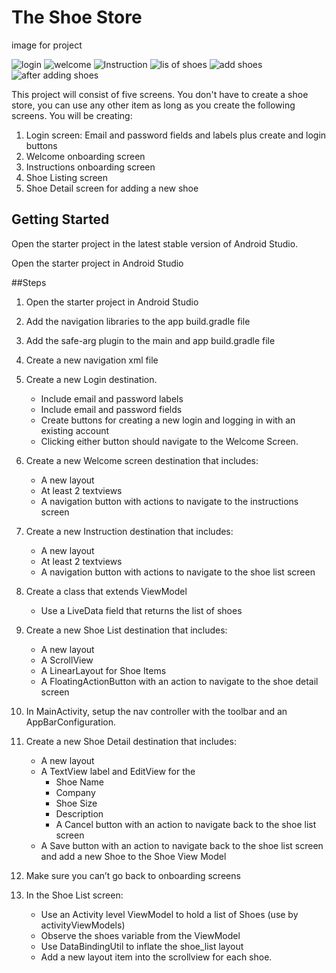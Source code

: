 # The Shoe Store




image for project 

![login](https://user-images.githubusercontent.com/110793510/190659435-1c154dbf-5feb-4df6-9bc0-5a190b2e0b93.jpg)
![welcome](https://user-images.githubusercontent.com/110793510/190659489-f9d33d40-4517-46b8-8645-beeaac3dd357.png)
![Instruction](https://user-images.githubusercontent.com/110793510/190659552-7f5d2089-5fde-4ada-a1d7-0e5c10983626.png)
![lis of shoes](https://user-images.githubusercontent.com/110793510/190659611-ff58c90b-238f-4f57-a1b0-955386bee48c.png)
![add shoes](https://user-images.githubusercontent.com/110793510/190659687-97df6e2c-a184-475b-afdd-da51e86f60c2.png)
![after adding shoes](https://user-images.githubusercontent.com/110793510/190659746-82aa6738-337e-4eea-afad-21666fc6d7d2.png)

This project will consist of five screens. You don't have to create a shoe store, you can use any other item as long as you create the following screens. You will be creating:

1. Login screen: Email and password fields and labels plus create and login buttons
2. Welcome onboarding screen
3. Instructions onboarding screen
4. Shoe Listing screen
5. Shoe Detail screen for adding a new shoe

## Getting Started

Open the starter project in the latest stable version of Android Studio.

Open the starter project in Android Studio

##Steps

1. Open the starter project in Android Studio

2. Add the navigation libraries to the app build.gradle file

3. Add the safe-arg plugin to the main and app build.gradle file

4. Create a new navigation xml file

5. Create a new Login destination.

   * Include email and password labels 

   - Include email and password fields
   - Create buttons for creating a new login and logging in with an existing account
   - Clicking either button should navigate to the Welcome Screen.

6. Create a new Welcome screen destination that includes:

   * A new layout
   * At least 2 textviews
   * A navigation button with actions to navigate to the instructions screen

7. Create a new Instruction destination that includes:

   * A new layout
   * At least 2 textviews
   * A navigation button with actions to navigate to the shoe list screen

8. Create a class that extends ViewModel

   *  Use a LiveData field that returns the list of shoes

9. Create a new Shoe List destination that includes:

   * A new layout
   * A ScrollView
   * A LinearLayout for Shoe Items
   * A FloatingActionButton with an action to navigate to the shoe detail screen

10. In MainActivity, setup the nav controller with the toolbar and an AppBarConfiguration.

11. Create a new Shoe Detail destination that includes:

    * A new layout
    * A TextView label and EditView for the
      * Shoe Name
      * Company
      * Shoe Size
      * Description
      * A Cancel button with an action to navigate back to the shoe list screen
    * A Save button with an action to navigate back to the shoe list screen and add a new Shoe to the Shoe View Model

12. Make sure you can’t go back to onboarding screens

13. In the Shoe List screen:

    * Use an Activity level ViewModel to hold a list of Shoes (use by activityViewModels)
    * Observe the shoes variable from the ViewModel
    * Use DataBindingUtil to inflate the shoe_list layout
    * Add a new layout item into the scrollview for each shoe.

